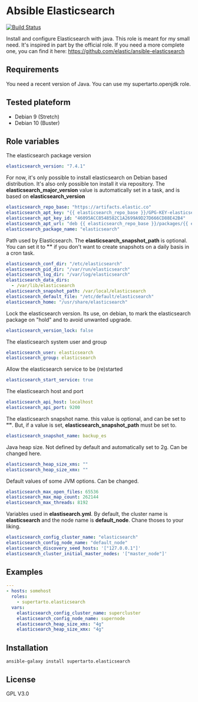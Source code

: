 # Absible Elasticsearch
[![Build Status](https://travis-ci.org/supertarto/ansible-elasticsearch.svg?branch=master)](https://travis-ci.org/supertarto/ansible-elasticsearch)

Install and configure Elasticsearch with java.
This role is meant for my small need. It's inspired in part by the official role. If you need a more complete one, you can find it here:
https://github.com/elastic/ansible-elasticsearch


## Requirements
You need a recent version of Java. You can use my supertarto.openjdk role.

## Tested plateform
* Debian 9 (Stretch)
* Debian 10 (Buster)

## Role variables
The elasticsearch package version
```yml
elasticsearch_version: "7.4.1"
```
For now, it's only possible to install elasticsearch on Debian based distribution. It's also only possible ton install it via repository.
The **elasticsearch_major_version** value is automatically set in a task, and is based on **elasticsearch_version**
```yml
elasticsearch_repo_base: "https://artifacts.elastic.co"
elasticsearch_apt_key: "{{ elasticsearch_repo_base }}/GPG-KEY-elasticsearch"
elasticsearch_apt_key_id: "46095ACC8548582C1A2699A9D27D666CD88E42B4"
elasticsearch_apt_url: "deb {{ elasticsearch_repo_base }}/packages/{{ elasticsearch_major_version }}/apt stable main"
elasticsearch_package_name: "elasticsearch"
```
Path used by Elasticsearch. The **elasticsearch_snapshot_path** is optional. You can set it to **""** if you don't want to create snapshots on a daily basis in a cron task.
```yml
elasticsearch_conf_dir: "/etc/elasticsearch"
elasticsearch_pid_dir: "/var/run/elasticsearch"
elasticsearch_log_dir: "/var/log/elasticsearch"
elasticsearch_data_dirs:
  - /var/lib/elasticsearch
elasticsearch_snapshot_path: /var/local/elasticsearch
elasticsearch_default_file: "/etc/default/elasticsearch"
elasticsearch_home: "/usr/share/elasticsearch"
```
Lock the elasticsearch version. Its use, on debian, to mark the elasticsearch package on "hold" and to avoid unwanted upgrade.
```yml
elasticsearch_version_lock: false
```
The elasticsearch system user and group
```yml
elasticsearch_user: elasticsearch
elasticsearch_group: elasticsearch
```
Allow the elasticsearch service to be (re)started
```yml
elasticsearch_start_service: true
```
The elasticsearch host and port
```yml
elasticsearch_api_host: localhost
elasticsearch_api_port: 9200
```
The elasticsearch snapshot name. this value is optional, and can be set to **""**. But, if a value is set, **elasticsearch_snapshot_path** must be set to.
```yml
elasticsearch_snapshot_name: backup_es
```
Java heap size. Not defined by default and automatically set to 2g. Can be changed here.
```yml
elasticsearch_heap_size_xms: ""
elasticsearch_heap_size_xmx: ""
```
Default values of some JVM options. Can be changed.
```yml
elasticsearch_max_open_files: 65536
elasticsearch_max_map_count: 262144
elasticsearch_max_threads: 8192
```
Variables used in **elastisearch.yml**. By default, the cluster name is **elasticsearch** and the node name is **default_node**. Chane thoses to your liking.
```yml
elasticsearch_config_cluster_name: "elasticsearch"
elasticsearch_config_node_name: "default_node"
elasticsearch_discovery_seed_hosts: '["127.0.0.1"]'
elasticsearch_cluster_initial_master_nodes: '["master_node"]'
```
## Examples
```yml
---
- hosts: somehost
  roles:
    - supertarto.elasticsearch
  vars:
    elasticsearch_config_cluster_name: supercluster
    elasticsearch_config_node_name: supernode
    elasticsearch_heap_size_xms: "4g"
    elasticsearch_heap_size_xmx: "4g" 
```
## Installation
```
ansible-galaxy install supertarto.elasticsearch
```
## License
GPL V3.0
